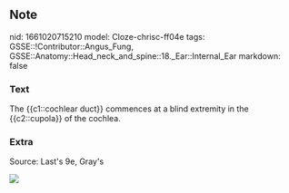 ## Note
nid: 1661020715210
model: Cloze-chrisc-ff04e
tags: GSSE::!Contributor::Angus_Fung, GSSE::Anatomy::Head_neck_and_spine::18._Ear::Internal_Ear
markdown: false

### Text
The {{c1::cochlear duct}} commences at a blind extremity in the {{c2::cupola}} of the cochlea.

### Extra
Source: Last's 9e, Gray's
<div><img src=
"paste-36c83bf4688abf83dcf14919fbab0475b4a103b8.jpg"></div>
